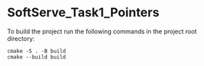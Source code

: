 # SoftServe_Task1_Pointers
To build the project run the following commands in the project root directory:
```
cmake -S . -B build
cmake --build build
```
